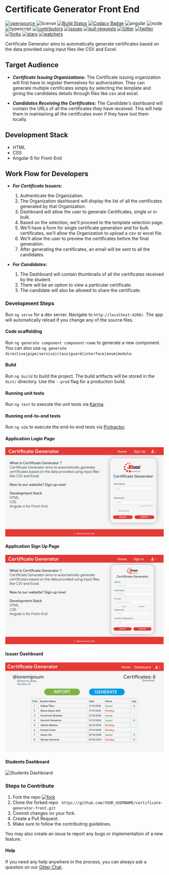 
# Certificate Generator Front End

[![opensource](https://badges.frapsoft.com/os/v2/open-source.svg?v=103)](https://github.com/JbossOutreach/certificate-generator-front) 
![license](https://img.shields.io/apm/l/vim-mode.svg?style=popout) [![Build Status](https://travis-ci.org/JBossOutreach/certificate-generator-front.svg?branch=master)](https://travis-ci.org/JBossOutreach/certificate-generator-front) [![Codacy Badge](https://api.codacy.com/project/badge/Grade/4350ebc02efb4442ba256e66d2e4d66e)](https://www.codacy.com/app/JbossOutreach/certificate-generator-front?utm_source=github.com&amp;utm_medium=referral&amp;utm_content=JbossOutreach/certificate-generator-front&amp;utm_campaign=Badge_Grade) ![angular](https://img.shields.io/badge/Angular-6-%23f74242.svg) ![node](https://img.shields.io/badge/Node.js-8-blue.svg) ![typescript](https://img.shields.io/badge/Typescript-3.1.1-%2300bfff.svg) [![contributors](https://img.shields.io/github/contributors/JBossOutreach/certificate-generator-front.svg)](https://github.com/JBossOutreach/certificate-generator-front/graphs/contributors/) [![issues](https://img.shields.io/github/issues/JBossOutreach/certificate-generator-front.svg)](https://github.com/JBossOutreach/certificate-generator-front/issues/) [![pull-requests](https://img.shields.io/github/issues-pr/JBossOutreach/certificate-generator-front.svg)](https://github.com/JBossOutreach/certificate-generator-front/pulls) [![Gitter](https://img.shields.io/gitter/room/JBossOutreach/certificate-generator.svg)](https://gitter.im/JBossOutreach/certificate-generator) [![twitter](https://img.shields.io/twitter/follow/jbossorg.svg?label=Follow&style=social)](https://twitter.com/jbossorg) 
 [![forks](https://img.shields.io/github/forks/JBossOutreach/certificate-generator-front.svg?style=social&label=Fork&maxAge=2592000)](https://github.com/JBossOutreach/certificate-generator-front/network/) [![stars](https://img.shields.io/github/stars/JBossOutreach/certificate-generator-front.svg?style=social&label=Star&maxAge=2592000)](https://github.com/JBossOutreach/certificate-generator-front/stargazers/) [![watchers](https://img.shields.io/github/watchers/JBossOutreach/certificate-generator-front.svg?style=social&label=Watch&maxAge=2592000)](https://github.com/JBossOutreach/certificate-generator-front/watchers/)

Certificate Generator aims to automatically generate certificates based on the data provided using input files like CSV and Excel.

## Target Audience
* _**Certificate Issuing Organizations:**_ The Certificate issuing organization will first have to register themselves for authorization. They can generate multiple certificates simply by selecting the template and giving the candidates details through files like csv and excel.

* _**Candidates Receiving the Certificates:**_  The Candidate's dashboard will contain the URLs of all the certificates they have received. This will help them in maintaining all the certificates even if they have lost them locally.

## Development Stack
* HTML
* CSS
* Angular 6 for Front-End

## Work Flow for Developers
* _**For Certificate Issuers:**_
    1. Authenticate the Organization.
    2. The Organization dashboard will display the list of all the certificates generated by that Organization.
    3. Dashboard will allow the user to generate Certificates, single or in bulk.
    4. Based on the selection, we'll proceed to the template selection page.
    5. We'll have a form for single certificate generation and for bulk certificates, we'll allow the Organization to upload a csv or excel file.
    6. We'll allow the user to preview the certificates before the final generation.
    7. After generating the certificates, an email will be sent to all the candidates.

* _**For Candidates:**_
    1. The Dashboard will contain thumbnails of all the certificates received by the student.
    2. There will be an option to view a particular certificate.
    3. The candidate will also be allowed to share the certificate.




### Development Steps

Run `ng serve` for a dev server. Navigate to `http://localhost:4200/`. The app will automatically reload if you change any of the source files.

#### Code scaffolding

Run `ng generate component component-name` to generate a new component. You can also use `ng generate directive|pipe|service|class|guard|interface|enum|module`.

#### Build

Run `ng build` to build the project. The build artifacts will be stored in the `dist/` directory. Use the `--prod` flag for a production build.

#### Running unit tests

Run `ng test` to execute the unit tests via [Karma](https://karma-runner.github.io).

#### Running end-to-end tests

Run `ng e2e` to execute the end-to-end tests via [Protractor](http://www.protractortest.org/).

#### Application Login Page

![Login](https://raw.githubusercontent.com/JBossOutreach/certificate-generator-front/master/src/assets/wire_login.jpg)

#### Application Sign Up Page

![Signup](https://raw.githubusercontent.com/JBossOutreach/certificate-generator-front/master/src/assets/wire_signup.jpg)

#### Issuer Dashboard
 ![Issuer](https://raw.githubusercontent.com/JBossOutreach/certificate-generator-front/master/src/assets/dash_ment.jpg)

#### Students Dashboard

![Students Dashboard](https://user-images.githubusercontent.com/37747169/49171905-08cb9a00-f359-11e8-8009-0ee8802a5a4b.png)

### Steps to Contribute

   1. Fork the repo  [![fork](https://img.shields.io/github/forks/JBossOutreach/certificate-generator-front.svg?label=Fork&style=social)](https://github.com/JBossOutreach/certificate-generator-front/fork)
   2. Clone the forked repo ` https://github.com/YOUR_USERNAME/certificate-generator-front.git`
   3. Commit changes on your fork.
   4. Create a Pull Request. 
   5. Make sure to follow the contributing guidelines.
 
 You may also create an issue to report any bugs or implementation of a new feature.
  
#### Help

If you need any help anywhere in the process, you can always ask a question on our [Gitter Chat](https://gitter.im/jboss-outreach/gci).
